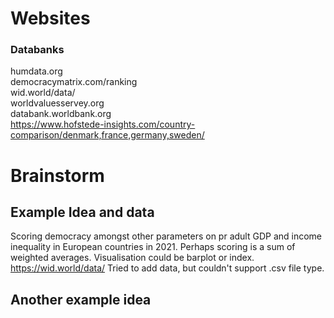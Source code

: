 # Websites

### Databanks

humdata.org  
democracymatrix.com/ranking  
wid.world/data/  
worldvaluesservey.org  
databank.worldbank.org  
https://www.hofstede-insights.com/country-comparison/denmark,france,germany,sweden/

# Brainstorm

## Example Idea and data

Scoring democracy amongst other parameters on pr adult GDP and income inequality in European countries in 2021.
Perhaps scoring is a sum of weighted averages.
Visualisation could be barplot or index.
https://wid.world/data/
Tried to add data, but couldn't support .csv file type.

## Another example idea
